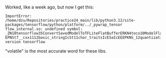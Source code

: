 Worked, like a week ago, but now I get this:
```
ImportError: /home/dzu/Repositories/practice24_main/lib/python3.12/site-packages/tensorflow/python/platform/../_pywrap_tensor
flow_internal.so: undefined symbol: _ZN10tensorflow35ConvertSavedModelToTFLiteFlatBufferERKN4toco10ModelFlagsERNS0_9TocoFlags
EPNSt7__cxx1112basic_stringIcSt11char_traitsIcESaIcEEEPKNS_12quantization17PyFunctionLibraryE, version tensorflow
```
"volatile" is the most accurate word for these libs.
